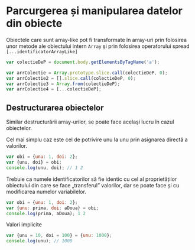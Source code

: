 # Parcurgerea și manipularea datelor din obiecte

Obiectele care sunt array-like pot fi transformate în array-uri prin folosirea unor metode ale obiectului intern `Array` și prin folosirea operatorului spread `[...identificatorArrayLike]`

```javascript
var colectieDeP = document.body.getElementsByTagName('a');

var arrColectie = Array.prototype.slice.call(colectieDeP, 0);
var arrColectie2 = [].slice.call(colectieDeP, 0);
var arrColectie3 = Array.from(colectieDeP);
var arrColectie4 = [...colectieDeP];
```

## Destructurarea obiectelor

Similar destructurării array-urilor, se poate face același lucru în cazul obiectelor.

Cel mai simplu caz este cel de potrivire unu la unu prin asignarea directă a valorilor.

```javascript
var obi = {unu: 1, doi: 2};
var {unu, doi} = obi;
console.log(unu, doi); // 1 2
```

Trebuie ca numele identificatorilor să fie identic cu cel al proprietăților obiectului din care se face „transferul” valorilor, dar se poate face și cu modificarea numelor variabilelor.

```javascript
var obi = {unu: 1, doi: 2};
var {unu: prima, doi: aDoua} = obi;
console.log(prima, aDoua); 1 2
```

Valori implicite

```javascript
var {unu = 10, doi = 100} = {unu: 1000};
console.log(unu); // 1000
```
